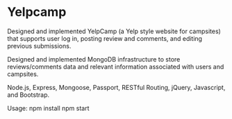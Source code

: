 # Yelpcamp

Designed and implemented YelpCamp (a Yelp style website for campsites) that supports user log in, posting review and comments, and editing previous submissions.

Designed and implemented MongoDB infrastructure to store reviews/comments data and relevant information associated with users and campsites.

Node.js, Express, Mongoose, Passport, RESTful Routing, jQuery, Javascript, and Bootstrap.

Usage:
npm install
npm start
